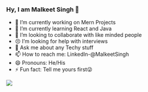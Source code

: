 ### Hy, I am Malkeet Singh 👋

- 🔭 I’m currently working on Mern Projects
- 🌱 I’m currently learning React and Java
- 👯 I’m looking to collaborate with like minded people 
- 😣 I’m looking for help with interviews
- 💬 Ask me about any Techy stuff
- 📫 How to reach me: LinkedIn-@MalkeetSingh
- 😄 Pronouns: He/His
- ⚡ Fun fact: Tell me yours first😜

<img src="https://github-readme-stats.vercel.app/api?username=iamMalkeet&&show_icons=true&title_color=ffffff&icon_color=bb2acf&text_color=daf7dc&bg_color=151515"/>

